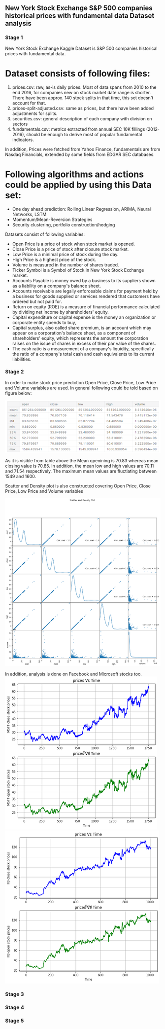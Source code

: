 ## New York Stock Exchange S&P 500 companies historical prices with fundamental data Dataset analysis 

### Stage 1

New York Stock Exchange  Kaggle Dataset is S&P 500 companies historical prices with fundamental data.


# Dataset consists of following files:

1. prices.csv: raw, as-is daily prices. Most of data spans from 2010 to the end 2016, for companies new on stock market date range is shorter. There have been approx. 140 stock splits in that time, this set doesn't account for that.
2. prices-split-adjusted.csv: same as prices, but there have been added adjustments for splits.
3. securities.csv: general description of each company with division on sectors
4. fundamentals.csv: metrics extracted from annual SEC 10K fillings (2012-2016), should be enough to derive most of popular fundamental indicators.

In addition, Prices were fetched from Yahoo Finance, fundamentals are from Nasdaq Financials, extended by some fields from EDGAR SEC databases.

# Following algorithms and actions could be applied by using this Data set:
- One day ahead prediction: Rolling Linear Regression, ARIMA, Neural Networks, LSTM
- Momentum/Mean-Reversion Strategies
- Security clustering, portfolio construction/hedging

Datasets consist of following variables:

- Open Price is a price of stock when stock market is opened.
- Close Price is a price of stock after closure stock market.
- Low Price is a minimal price of stock during the day. 
- High Price is a highest price of the stock.
- Volume is measured in the number of shares traded.
- Ticker Symbol is a Symbol of Stock in New York Stock Exchange market.
- Accounts Payable is money owed by a business to its suppliers shown as a liability on a company's balance sheet.
- Accounts receivable are legally enforceable claims for payment held by a business for goods supplied or services rendered that customers have ordered but not paid for.
- Return on equity (ROE) is a measure of financial performance calculated by dividing net income by shareholders' equity.
- Capital expenditure or capital expense is the money an organization or corporate entity spends to buy,
- Capital surplus, also called share premium, is an account which may appear on a corporation's balance sheet, as a component of shareholders' equity, which represents the amount the corporation raises on the issue of shares in excess of their par value of the shares.
- The cash ratio is a measurement of a company's liquidity, specifically the ratio of a company's total cash and cash equivalents to its current liabilities.


### Stage 2

In order to make stock price prediction Open Price, Close Price, Low Price and Volume variables are used. 
In general following could be told based on figure below:

![Median, Mean, Minimal, Standard Deviation values](Images/777.png)

As it is visible from table above the Mean openining is 70.83 whereas mean closing value is 70.85. In addition, the mean low and high values are 70.11 and 71.54 respectively. 
The maximum mean values are fluctiating between 1549 and 1600.

Scatter and Density plot is also constructed covering Open Price, Close Price, Low Price and Volume variables 

![Scatter and Density plot](Images/result2.png)

In addition, analysis is done on Facebook and Microsoft stocks too. 
![MSFT](Images/msft.png)  <br>
![FB](Images/fb.png)



### Stage 3

### Stage 4

### Stage 5
